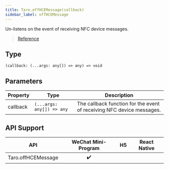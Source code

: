 ```yaml
---
title: Taro.offHCEMessage(callback)
sidebar_label: offHCEMessage
---
```


Un-listens on the event of receiving NFC device messages.

> [Reference](https://developers.weixin.qq.com/miniprogram/en/dev/api/device/nfc/wx.offHCEMessage.html)

## Type

```tsx
(callback: (...args: any[]) => any) => void
```

## Parameters

<table>
  <thead>
    <tr>
      <th>Property</th>
      <th>Type</th>
      <th>Description</th>
    </tr>
  </thead>
  <tbody>
    <tr>
      <td>callback</td>
      <td><code>(...args: any[]) =&gt; any</code></td>
      <td>The callback function for the event of receiving NFC device messages.</td>
    </tr>
  </tbody>
</table>

## API Support

| API | WeChat Mini-Program | H5 | React Native |
| :---: | :---: | :---: | :---: |
| Taro.offHCEMessage | ✔️ |  |  |
